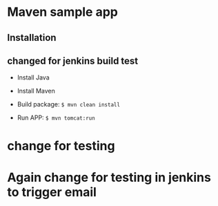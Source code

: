 # Maven sample app

## Installation
## changed for jenkins build test 

- Install Java
- Install Maven

- Build package: `$ mvn clean install`

- Run APP: `$ mvn tomcat:run`
  

# change for testing
# Again change for testing in jenkins to trigger email